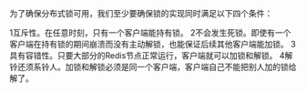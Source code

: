 为了确保分布式锁可用，我们至少要确保锁的实现同时满足以下四个条件：

1互斥性。在任意时刻，只有一个客户端能持有锁。
2不会发生死锁。即使有一个客户端在持有锁的期间崩溃而没有主动解锁，也能保证后续其他客户端能加锁。
3具有容错性。只要大部分的Redis节点正常运行，客户端就可以加锁和解锁。
4解铃还须系铃人。加锁和解锁必须是同一个客户端，客户端自己不能把别人加的锁给解了。

